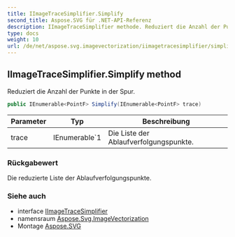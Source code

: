 ```yaml
---
title: IImageTraceSimplifier.Simplify
second_title: Aspose.SVG für .NET-API-Referenz
description: IImageTraceSimplifier methode. Reduziert die Anzahl der Punkte in der Spur.
type: docs
weight: 10
url: /de/net/aspose.svg.imagevectorization/iimagetracesimplifier/simplify/
---
```

## IImageTraceSimplifier.Simplify method

Reduziert die Anzahl der Punkte in der Spur.

```csharp
public IEnumerable<PointF> Simplify(IEnumerable<PointF> trace)
```

| Parameter | Typ | Beschreibung |
| --- | --- | --- |
| trace | IEnumerable`1 | Die Liste der Ablaufverfolgungspunkte. |

### Rückgabewert

Die reduzierte Liste der Ablaufverfolgungspunkte.

### Siehe auch

* interface [IImageTraceSimplifier](../)
* namensraum [Aspose.Svg.ImageVectorization](../../iimagetracesimplifier/)
* Montage [Aspose.SVG](../../../)


